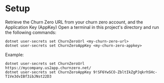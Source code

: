 ﻿# Setup

Retrieve the Churn Zero URL from your churn zero account, and the Application Key (AppKey)
Open a terminal in this project's directory and run the following commands:
```
dotnet user-secrets set ChurnZeroUrl <my-churn-zero-url>
dotnet user-secrets set ChurnZeroAppKey <my-churn-zero-appkey>
```
Example:
```
dotnet user-secrets set ChurnZeroUrl https://mycompany.us2app.churnzero.net/
dotnet user-secrets set ChurnZeroAppKey 9!SF6YwSCO-ZbltIkZgPJqkrhSHc-T1Ve3dvIBf3ibJNst22D3
```

